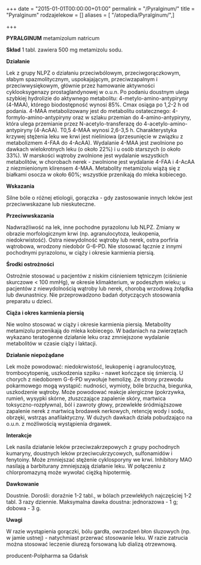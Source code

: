 +++
date = "2015-01-01T00:00:00+01:00"
permalink = "/Pyralginum/"
title = "Pyralginum"
rodzajelekow = []
aliases = [ "/atopedia/Pyralginum/",]

+++

**PYRALGINUM** metamizolum natricum

**Skład** 1 tabl. zawiera 500 mg metamizolu sodu.

**Działanie**

Lek z grupy NLPZ o działaniu przeciwbólowym, przeciwgorączkowym, słabym spazmolitycznym, uspokajającym, przeciwzapalnym i przeciwwysiękowym, głównie przez hamowanie aktywności cyklooksygenazy prostaglandynowej w o.u.n. Po podaniu doustnym ulega szybkiej hydrolizie do aktywnego metabolitu: 4-metylo-amino-antypiryny (4-MAA), którego biodostępność wynosi 85%. Cmax osiąga po 1,2-2 h od podania. 4-MAA metabolizowany jest do metabolitu ostatecznego: 4-formylo-amino-antypiryny oraz w szlaku przemian do 4-amino-antypiryny, która ulega przemianie przez N-acetylo-transferazę do 4-acetylo-amino-antypiryny (4-AcAA). T0,5 4-MAA wynosi 2,6-3,5 h. Charakterystyka krzywej stężenia leku we krwi jest nieliniowa (przesunięcie w związku z metabolizmem 4-FAA do 4-AcAA). Wydalanie 4-MAA jest zwolnione po dawkach wielokrotnych leku (o około 22%) i u osób starszych (o około 33%). W marskości wątroby zwolnione jest wydalanie wszystkich metabolitów, w chorobach nerek - zwolnione jest wydalanie 4-FAA i 4-AcAA z niezmienionym klirensem 4-MAA. Metabolity metamizolu wiążą się z białkami osocza w około 60%; wszystkie przenikają do mleka kobiecego.

**Wskazania**

Silne bóle o różnej etiologii, gorączka - gdy zastosowanie innych leków jest przeciwwskazane lub nieskuteczne.

**Przeciwwskazania**

Nadwrażliwość na lek, inne pochodne pyrazolonu lub NLPZ. Zmiany w obrazie morfologicznym krwi (np. agranulocytoza, leukopenia, niedokrwistość). Ostra niewydolność wątroby lub nerek, ostra porfiria wątrobowa, wrodzony niedobór G-6-PD. Nie stosować łącznie z innymi pochodnymi pyrazolonu, w ciąży i okresie karmienia piersią.

**Środki ostrożności**

Ostrożnie stosować u pacjentów z niskim ciśnieniem tętniczym (ciśnienie skurczowe \< 100 mmHg), w okresie klimakterium, w podeszłym wieku; u pacjentów z niewydolnością wątroby lub nerek, chorobą wrzodową żołądka lub dwunastnicy. Nie przeprowadzono badań dotyczących stosowania preparatu u dzieci.

**Ciąża i okres karmienia piersią**

Nie wolno stosować w ciąży i okresie karmienia piersią. Metabolity metamizolu przenikają do mleka kobiecego. W badaniach na zwierzętach wykazano teratogenne działanie leku oraz zmniejszone wydalanie metabolitów w czasie ciąży i laktacji.

**Działanie niepożądane**

Lek może powodować: niedokrwistość, leukopenię i agranulocytozę, trombocytopenię, uszkodzenia szpiku - nawet kończące się śmiercią. U chorych z niedoborem G-6-PD wywołuje hemolizę. Ze strony przewodu pokarmowego mogą wystąpić: nudności, wymioty, bóle brzucha, biegunka, uszkodzenie wątroby. Może powodować reakcje alergiczne (pokrzywka, rumień, wysypki skórne, złuszczające zapalenie skóry, martwica toksyczno-rozpływna), ból i zawroty głowy, przewlekłe śródmiąższowe zapalenie nerek z martwicą brodawek nerkowych, retencję wody i sodu, obrzęki, wstrząs anafilaktyczny. W dużych dawkach działa pobudzająco na o.u.n. z możliwością wystąpienia drgawek.

**Interakcje**

Lek nasila działanie leków przeciwzakrzepowych z grupy pochodnych kumaryny, doustnych leków przeciwcukrzycowych, sulfonamidów i fenytoiny. Może zmniejszać stężenie cyklosporyny we krwi. Inhibitory MAO nasilają a barbiturany zmniejszają działanie leku. W połączeniu z chlorpromazyną może wywołać ciężką hipotermię.

**Dawkowanie**

Doustnie. Dorośli: doraźnie 1-2 tabl., w bólach przewlekłych najczęściej 1-2 tabl. 3 razy dziennie. Maksymalna dawka doustna: jednorazowa - 1 g; dobowa - 3 g.

**Uwagi**

W razie wystąpienia gorączki, bólu gardła, owrzodzeń błon śluzowych (np. w jamie ustnej) - natychmiast przerwać stosowanie leku. W razie zatrucia można stosować leczenie diurezą forsowaną lub dializą otrzewnową.

producent-Polpharma sa Gdańsk
